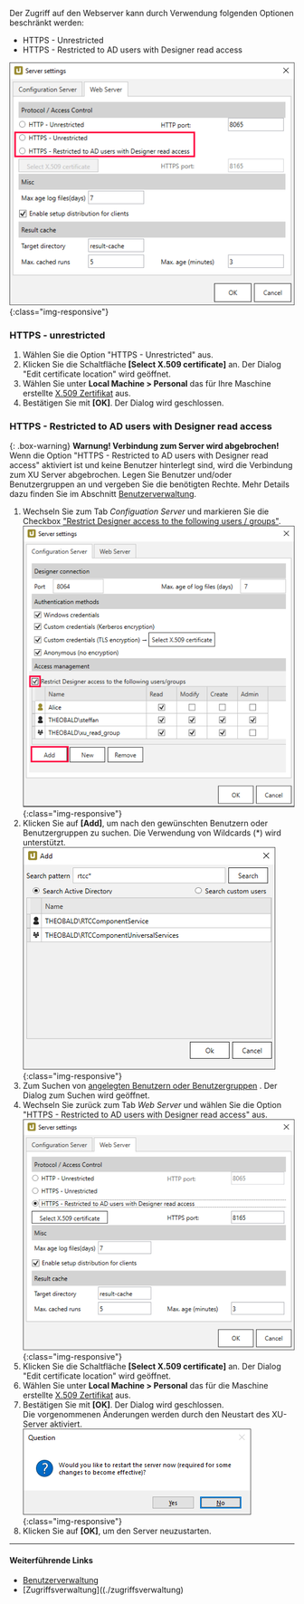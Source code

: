 Der Zugriff auf den Webserver kann durch Verwendung folgenden Optionen beschränkt werden:

- HTTPS - Unrestricted
- HTTPS - Restricted to AD users with Designer read access

![webserver settings](/img/content/xu/server-settings-security.png){:class="img-responsive"}

### HTTPS - unrestricted
1. Wählen Sie die Option "HTTPS - Unrestricted" aus.
2. Klicken Sie die Schaltfläche **[Select X.509 certificate]** an. Der Dialog "Edit certificate location" wird geöffnet.
3. Wählen Sie unter **Local Machine > Personal** das für Ihre Maschine erstellte [X.509 Zertifikat](./x.509-zertifikat-installieren) aus.
4. Bestätigen Sie mit **[OK]**. Der Dialog wird geschlossen.

### HTTPS - Restricted to AD users with Designer read access 

{: .box-warning}
**Warnung! Verbindung zum Server wird abgebrochen!** <br>
Wenn die Option "HTTPS - Restricted to AD users with Designer read access" aktiviert ist und keine Benutzer hinterlegt sind, wird die Verbindung zum XU Server abgebrochen.
Legen Sie Benutzer und/oder Benutzergruppen an und vergeben Sie die benötigten Rechte. Mehr Details dazu finden Sie im Abschnitt [Benutzerverwaltung](./benutzerverwaltung).


1. Wechseln Sie zum Tab *Configuation Server* und markieren Sie die Checkbox ["Restrict Designer access to the following users / groups"](./zugriffsverwaltung).
![configuration server tab](/img/content/xu/server-settings-configuration-tab.png){:class="img-responsive"}
2. Klicken Sie auf **[Add]**, um nach den gewünschten Benutzern oder Benutzergruppen zu suchen. Die Verwendung von Wildcards (*) wird unterstützt.
![Add Window](/img/content/xu/add-user.png){:class="img-responsive"}
3. Zum Suchen von [angelegten Benutzern oder Benutzergruppen](./benutzerverwaltung) . Der Dialog zum Suchen wird geöffnet.
4. Wechseln Sie zurück zum Tab *Web Server* und wählen Sie die Option "HTTPS - Restricted to AD users with Designer read access" aus.
![webserver settings https](/img/content/xu/server-settings-security-https.png){:class="img-responsive"}
5. Klicken Sie die Schaltfläche **[Select X.509 certificate]** an. Der Dialog "Edit certificate location" wird geöffnet.
6. Wählen Sie unter **Local Machine > Personal** das für die Maschine erstellte [X.509 Zertifikat](./x.509-zertifikat-installieren) aus.
7. Bestätigen Sie mit **[OK]**. Der Dialog wird geschlossen. <br>
Die vorgenommenen Änderungen werden durch den Neustart des XU-Server aktiviert.
![Question Bild](/img/content/xu/restart-server.png){:class="img-responsive"}
8. Klicken Sie auf **[OK]**, um den Server neuzustarten.

*******
#### Weiterführende Links
- [Benutzerverwaltung](./benutzerverwaltung)
- [Zugriffsverwaltung]((./zugriffsverwaltung)




 

